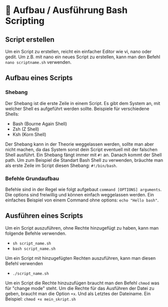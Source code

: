 # 🌳 Aufbau / Ausführung Bash Scripting

## Script erstellen

Um ein Script zu erstellen, reicht ein einfacher Editor wie vi, nano oder gedit. Um z.B. mit nano ein neues Script zu erstellen, kann man den Befehl `nano scriptname.sh` verwenden.

## Aufbau eines Scripts

### Shebang

Der Shebang ist die erste Zeile in einem Script. Es gibt dem System an, mit welcher Shell es aufgeführt werden sollte. Beispiele für verschiedene Shells:

* Bash (Bourne Again Shell)
* Zsh (Z Shell)
* Ksh (Korn Shell)

Der Shebang kann in der Theorie weggelassen werden, sollte man aber nicht machen, da das System sonst dein Script eventuell mit der falschen Shell ausführt. Ein Shebang fängt immer mit `#!` an. Danach kommt der Shell path. Um zum Beispiel die Standart Bash Shell zu verwenden, bräuchte man als erste Zeile im Script diesen Shebang: `#!/bin/bash`.

### Befehle Grundaufbau

Befehle sind in der Regel wie folgt aufgebaut `command [OPTIONS] arguments`. Die options sind freiwillig und können einfach weggelassen werden. Ein einfaches Beispiel von einem Command ohne options: `echo "Hello bash"`.

## Ausführen eines Scripts

Um ein Script auszuführen, ohne Rechte hinzugefügt zu haben, kann man folgende Befehle verwenden.

* `sh script_name.sh`
* `bash script_name.sh`

Um ein Script mit hinzugefügten Rechten auszuführen, kann man diesen Befehl verwenden

* `./script_name.sh`

Um ein Script die Rechte hinzuzufügen braucht man den Befehl `chmod` was für "change mode" steht. Um die Rechte für das Ausführen der Datei zu geben, braucht man die Option `+x`. Und als Letztes der Dateiname. Ein Beispiel: `chmod +x mein_skript.sh`

